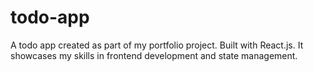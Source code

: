# todo-app
A todo app created as part of my portfolio project. Built with React.js. It showcases my skills in frontend development and state management.
